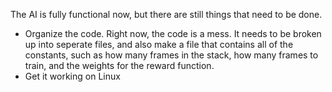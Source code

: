 The AI is fully functional now, but there are still things that need to be done.

 - Organize the code. Right now, the code is a mess. It needs to be broken up into seperate files, and also make a file that contains all of the constants, such as how many frames in the stack, how many frames to train, and the weights for the reward function.
 - Get it working on Linux 